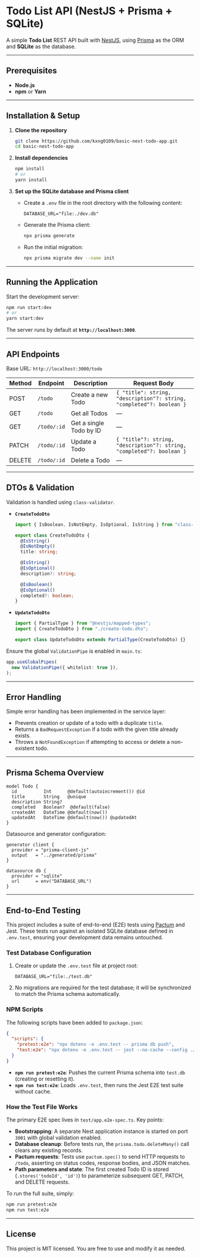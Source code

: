 # Todo List API (NestJS + Prisma + SQLite)

A simple **Todo List** REST API built with [NestJS](https://nestjs.com/), using [Prisma](https://www.prisma.io/) as the ORM and **SQLite** as the database.

---

## Prerequisites

* **Node.js** 
* **npm** or **Yarn**

---

## Installation & Setup

1. **Clone the repository**

   ```bash
   git clone https://github.com/kxng0109/basic-nest-todo-app.git
   cd basic-nest-todo-app
   ```

2. **Install dependencies**

   ```bash
   npm install
   # or
   yarn install
   ```

3. **Set up the SQLite database and Prisma client**

   * Create a `.env` file in the root directory with the following content:

     ```env
     DATABASE_URL="file:./dev.db"
     ```

   * Generate the Prisma client:

     ```bash
     npx prisma generate
     ```

   * Run the initial migration:

     ```bash
     npx prisma migrate dev --name init
     ```

---

## Running the Application

Start the development server:

```bash
npm run start:dev
# or
yarn start:dev
```

The server runs by default at **`http://localhost:3000`**.

---

## API Endpoints

Base URL: `http://localhost:3000/todo`

| Method | Endpoint    | Description             | Request Body                                                          |
| ------ | ----------- | ----------------------- | --------------------------------------------------------------------- |
| POST   | `/todo`     | Create a new Todo       | `{ "title": string, "description"?: string, "completed"?: boolean }`  |
| GET    | `/todo`     | Get all Todos           | —                                                                     |
| GET    | `/todo/:id` | Get a single Todo by ID | —                                                                     |
| PATCH  | `/todo/:id` | Update a Todo           | `{ "title"?: string, "description"?: string, "completed"?: boolean }` |
| DELETE | `/todo/:id` | Delete a Todo           | —                                                                     |

---

## DTOs & Validation

Validation is handled using `class-validator`.

* **`CreateTodoDto`**

  ```ts
  import { IsBoolean, IsNotEmpty, IsOptional, IsString } from "class-validator";

  export class CreateTodoDto {
    @IsString()
    @IsNotEmpty()
    title: string;

    @IsString()
    @IsOptional()
    description?: string;

    @IsBoolean()
    @IsOptional()
    completed?: boolean;
  }
  ```

* **`UpdateTodoDto`**

  ```ts
  import { PartialType } from "@nestjs/mapped-types";
  import { CreateTodoDto } from "./create-todo.dto";

  export class UpdateTodoDto extends PartialType(CreateTodoDto) {}
  ```

Ensure the global `ValidationPipe` is enabled in `main.ts`:

```ts
app.useGlobalPipes(
  new ValidationPipe({ whitelist: true }),
);
```

---

## Error Handling

Simple error handling has been implemented in the service layer:

* Prevents creation or update of a todo with a duplicate `title`.
* Returns a `BadRequestException` if a todo with the given title already exists.
* Throws a `NotFoundException` if attempting to access or delete a non-existent todo.

---

## Prisma Schema Overview

```prisma
model Todo {
  id          Int      @default(autoincrement()) @id
  title       String   @unique
  description String?
  completed   Boolean?  @default(false)
  createdAt   DateTime @default(now())
  updatedAt   DateTime @default(now()) @updatedAt
}
```

Datasource and generator configuration:

```prisma
generator client {
  provider = "prisma-client-js"
  output   = "../generated/prisma"
}

datasource db {
  provider = "sqlite"
  url      = env("DATABASE_URL")
}
```

---

## End-to-End Testing

This project includes a suite of end-to-end (E2E) tests using [Pactum](https://pactumjs.github.io/) and Jest. These tests run against an isolated SQLite database defined in `.env.test`, ensuring your development data remains untouched.

### Test Database Configuration

1. Create or update the `.env.test` file at project root:

   ```env
   DATABASE_URL="file:./test.db"
   ```
2. No migrations are required for the test database; it will be synchronized to match the Prisma schema automatically.

### NPM Scripts

The following scripts have been added to `package.json`:

```json
{
  "scripts": {
    "pretest:e2e": "npx dotenv -e .env.test -- prisma db push",
    "test:e2e": "npx dotenv -e .env.test -- jest --no-cache --config ./test/jest-e2e.json"
  }
}
```

* **`npm run pretest:e2e`**: Pushes the current Prisma schema into `test.db` (creating or resetting it).
* **`npm run test:e2e`**: Loads `.env.test`, then runs the Jest E2E test suite without cache.

### How the Test File Works

The primary E2E spec lives in `test/app.e2e-spec.ts`. Key points:

* **Bootstrapping**: A separate Nest application instance is started on port `3001` with global validation enabled.
* **Database cleanup**: Before tests run, the `prisma.todo.deleteMany()` call clears any existing records.
* **Pactum requests**: Tests use `pactum.spec()` to send HTTP requests to `/todo`, asserting on status codes, response bodies, and JSON matches.
* **Path parameters and state**: The first created Todo ID is stored (`.stores('todoId', 'id')`) to parameterize subsequent GET, PATCH, and DELETE requests.

To run the full suite, simply:

```bash
npm run pretest:e2e
npm run test:e2e
```

---

## License

This project is MIT licensed. You are free to use and modify it as needed.
